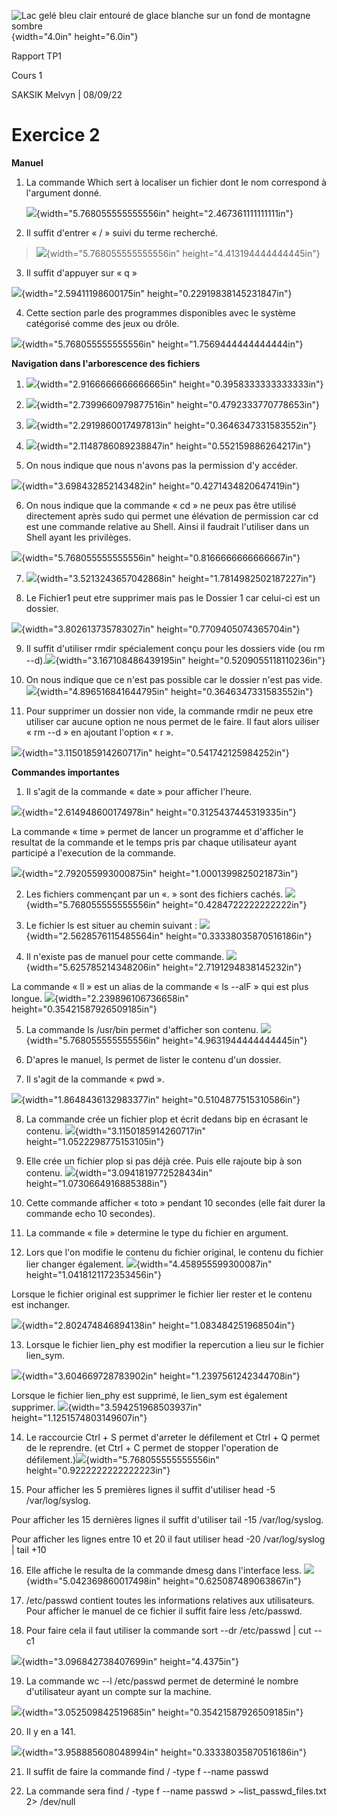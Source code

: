 ![Lac gelé bleu clair entouré de glace blanche sur un fond de montagne
sombre](vertopal_8f41099478c24d668d34d6bb00dc744d/media/image1.jpeg){width="4.0in"
height="6.0in"}

Rapport TP1

Cours 1

SAKSIK Melvyn \| 08/09/22

# Exercice 2

**Manuel**

1.  La commande Which sert à localiser un fichier dont le nom correspond
    à l'argument donné.

    ![](vertopal_8f41099478c24d668d34d6bb00dc744d/media/image2.png){width="5.768055555555556in"
    height="2.467361111111111in"}

2.  Il suffit d'entrer « / » suivi du terme recherché.

> ![](vertopal_8f41099478c24d668d34d6bb00dc744d/media/image3.png){width="5.768055555555556in"
> height="4.413194444444445in"}

3.  Il suffit d'appuyer sur « q »

![](vertopal_8f41099478c24d668d34d6bb00dc744d/media/image4.png){width="2.59411198600175in"
height="0.22919838145231847in"}

4.  Cette section parle des programmes disponibles avec le système
    catégorisé comme des jeux ou drôle.

![](vertopal_8f41099478c24d668d34d6bb00dc744d/media/image5.png){width="5.768055555555556in"
height="1.7569444444444444in"}

**Navigation dans l'arborescence des fichiers**

1.  ![](vertopal_8f41099478c24d668d34d6bb00dc744d/media/image6.png){width="2.9166666666666665in"
    height="0.3958333333333333in"}

2.  ![](vertopal_8f41099478c24d668d34d6bb00dc744d/media/image7.png){width="2.7399660979877516in"
    height="0.4792333770778653in"}

3.  ![](vertopal_8f41099478c24d668d34d6bb00dc744d/media/image8.png){width="2.2919860017497813in"
    height="0.3646347331583552in"}

4.  ![](vertopal_8f41099478c24d668d34d6bb00dc744d/media/image9.png){width="2.1148786089238847in"
    height="0.552159886264217in"}

5.  On nous indique que nous n'avons pas la permission d'y accéder.

![](vertopal_8f41099478c24d668d34d6bb00dc744d/media/image10.png){width="3.698432852143482in"
height="0.4271434820647419in"}

6.  On nous indique que la commande « cd » ne peux pas être utilisé
    directement après sudo qui permet une élévation de permission car cd
    est une commande relative au Shell. Ainsi il faudrait l'utiliser
    dans un Shell ayant les privilèges.

![](vertopal_8f41099478c24d668d34d6bb00dc744d/media/image11.png){width="5.768055555555556in"
height="0.8166666666666667in"}

7.  ![](vertopal_8f41099478c24d668d34d6bb00dc744d/media/image12.png){width="3.5213243657042868in"
    height="1.7814982502187227in"}

8.  Le Fichier1 peut etre supprimer mais pas le Dossier 1 car celui-ci
    est un dossier.

![](vertopal_8f41099478c24d668d34d6bb00dc744d/media/image13.png){width="3.802613735783027in"
height="0.7709405074365704in"}

9.  Il suffit d'utiliser rmdir spécialement conçu pour les dossiers vide
    (ou rm
    --d).![](vertopal_8f41099478c24d668d34d6bb00dc744d/media/image14.png){width="3.167108486439195in"
    height="0.5209055118110236in"}

10. On nous indique que ce n'est pas possible car le dossier n'est pas
    vide.
    ![](vertopal_8f41099478c24d668d34d6bb00dc744d/media/image15.png){width="4.896516841644795in"
    height="0.3646347331583552in"}

11. Pour supprimer un dossier non vide, la commande rmdir ne peux etre
    utiliser car aucune option ne nous permet de le faire. Il faut alors
    uiliser « rm --d » en ajoutant l'option « r ».

![](vertopal_8f41099478c24d668d34d6bb00dc744d/media/image16.png){width="3.1150185914260717in"
height="0.541742125984252in"}

**Commandes importantes**

1.  Il s'agit de la commande « date » pour afficher l'heure.

![](vertopal_8f41099478c24d668d34d6bb00dc744d/media/image17.png){width="2.614948600174978in"
height="0.3125437445319335in"}

La commande « time » permet de lancer un programme et d'afficher le
resultat de la commande et le temps pris par chaque utilisateur ayant
participé a l'execution de la commande.

![](vertopal_8f41099478c24d668d34d6bb00dc744d/media/image18.png){width="2.792055993000875in"
height="1.0001399825021873in"}

2.  Les fichiers commençant par un «. » sont des fichiers cachés.
    ![](vertopal_8f41099478c24d668d34d6bb00dc744d/media/image19.png){width="5.768055555555556in"
    height="0.4284722222222222in"}

3.  Le fichier ls est situer au chemin suivant :
    ![](vertopal_8f41099478c24d668d34d6bb00dc744d/media/image20.png){width="2.5628576115485564in"
    height="0.33338035870516186in"}

4.  Il n'existe pas de manuel pour cette commande.
    ![](vertopal_8f41099478c24d668d34d6bb00dc744d/media/image21.png){width="5.625785214348206in"
    height="2.7191294838145232in"}

La commande « ll » est un alias de la commande « ls --alF » qui est plus
longue.
![](vertopal_8f41099478c24d668d34d6bb00dc744d/media/image22.png){width="2.239896106736658in"
height="0.35421587926509185in"}

5.  La commande ls /usr/bin permet d'afficher son contenu.
    ![](vertopal_8f41099478c24d668d34d6bb00dc744d/media/image23.png){width="5.768055555555556in"
    height="4.9631944444444445in"}

6.  D'apres le manuel, ls permet de lister le contenu d'un dossier.

7.  Il s'agit de la commande « pwd ».

![](vertopal_8f41099478c24d668d34d6bb00dc744d/media/image24.png){width="1.8648436132983377in"
height="0.5104877515310586in"}

8.  La commande crée un fichier plop et écrit dedans bip en écrasant le
    contenu.
    ![](vertopal_8f41099478c24d668d34d6bb00dc744d/media/image25.png){width="3.1150185914260717in"
    height="1.0522298775153105in"}

9.  Elle crée un fichier plop si pas déjà crée. Puis elle rajoute bip à
    son contenu.
    ![](vertopal_8f41099478c24d668d34d6bb00dc744d/media/image26.png){width="3.0941819772528434in"
    height="1.0730664916885388in"}

10. Cette commande afficher « toto » pendant 10 secondes (elle fait
    durer la commande echo 10 secondes).

11. La commande « file » determine le type du fichier en argument.

12. Lors que l'on modifie le contenu du fichier original, le contenu du
    fichier lier changer également.
    ![](vertopal_8f41099478c24d668d34d6bb00dc744d/media/image27.png){width="4.458955599300087in"
    height="1.0418121172353456in"}

Lorsque le fichier original est supprimer le fichier lier rester et le
contenu est inchanger.

![](vertopal_8f41099478c24d668d34d6bb00dc744d/media/image28.png){width="2.802474846894138in"
height="1.083484251968504in"}

13. Lorsque le fichier lien_phy est modifier la repercution a lieu sur
    le fichier lien_sym.

![](vertopal_8f41099478c24d668d34d6bb00dc744d/media/image29.png){width="3.604669728783902in"
height="1.2397561242344708in"}

Lorsque le fichier lien_phy est supprimé, le lien_sym est également
supprimer.
![](vertopal_8f41099478c24d668d34d6bb00dc744d/media/image30.png){width="3.594251968503937in"
height="1.1251574803149607in"}

14. Le raccourcie Ctrl + S permet d'arreter le défilement et Ctrl + Q
    permet de le reprendre. (et Ctrl + C permet de stopper l'operation
    de
    défilement.)![](vertopal_8f41099478c24d668d34d6bb00dc744d/media/image31.png){width="5.768055555555556in"
    height="0.9222222222222223in"}

15. Pour afficher les 5 premières lignes il suffit d'utiliser head -5
    /var/log/syslog.

Pour afficher les 15 dernières lignes il suffit d'utiliser tail -15
/var/log/syslog.

Pour afficher les lignes entre 10 et 20 il faut utiliser head -20
/var/log/syslog \| tail +10

16. Elle affiche le resulta de la commande dmesg dans l'interface less.
    ![](vertopal_8f41099478c24d668d34d6bb00dc744d/media/image32.png){width="5.042369860017498in"
    height="0.625087489063867in"}

17. /etc/passwd contient toutes les informations relatives aux
    utilisateurs. Pour afficher le manuel de ce fichier il suffit faire
    less /etc/passwd.

18. Pour faire cela il faut utiliser la commande sort --dr /etc/passwd
    \| cut --c1

![](vertopal_8f41099478c24d668d34d6bb00dc744d/media/image33.png){width="3.096842738407699in"
height="4.4375in"}

19. La commande wc --l /etc/passwd permet de determiné le nombre
    d'utilisateur ayant un compte sur la machine.

![](vertopal_8f41099478c24d668d34d6bb00dc744d/media/image34.png){width="3.052509842519685in"
height="0.35421587926509185in"}

20. Il y en a 141.

![](vertopal_8f41099478c24d668d34d6bb00dc744d/media/image35.png){width="3.958885608048994in"
height="0.33338035870516186in"}

21. Il suffit de faire la commande find / -type f --name passwd

22. La commande sera find / -type f --name passwd \>
    \~list_passwd_files.txt 2\> /dev/null
